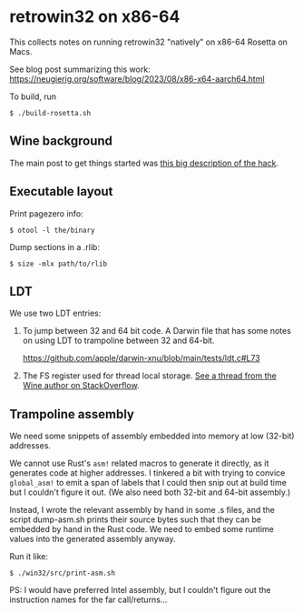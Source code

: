 # retrowin32 on x86-64

This collects notes on running retrowin32 "natively" on x86-64 Rosetta on Macs.

See blog post summarizing this work:
https://neugierig.org/software/blog/2023/08/x86-x64-aarch64.html

To build, run

```
$ ./build-rosetta.sh
```

## Wine background

The main post to get things started was
[this big description of the hack](https://www.winehq.org/pipermail/wine-devel/2019-December/156602.html).

## Executable layout

Print pagezero info:

```
$ otool -l the/binary
```

Dump sections in a .rlib:

```
$ size -mlx path/to/rlib
```

## LDT

We use two LDT entries:

1. To jump between 32 and 64 bit code. A Darwin file that has some notes on
   using LDT to trampoline between 32 and 64-bit.

   https://github.com/apple/darwin-xnu/blob/main/tests/ldt.c#L73

2. The FS register used for thread local storage.
   [See a thread from the Wine author on StackOverflow](https://stackoverflow.com/questions/53244454/how-did-wine64-manage-to-handle-macos).

## Trampoline assembly

We need some snippets of assembly embedded into memory at low (32-bit)
addresses.

We cannot use Rust's `asm!` related macros to generate it directly, as it
generates code at higher addresses. I tinkered a bit with trying to convice
`global_asm!` to emit a span of labels that I could then snip out at build time
but I couldn't figure it out. (We also need both 32-bit and 64-bit assembly.)

Instead, I wrote the relevant assembly by hand in some .s files, and the script
dump-asm.sh prints their source bytes such that they can be embedded by hand in
the Rust code. We need to embed some runtime values into the generated assembly
anyway.

Run it like:

```
$ ./win32/src/print-asm.sh
```

PS: I would have preferred Intel assembly, but I couldn't figure out the
instruction names for the far call/returns...
